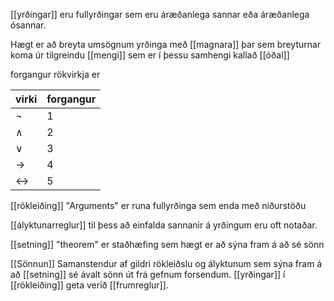 [[yrðingar]] eru fullyrðingar sem eru áræðanlega sannar eða áræðanlega ósannar.

Hægt er að breyta umsögnum yrðinga með [[magnara]] þar sem breyturnar koma úr tilgreindu [[mengi]] sem er í þessu samhengi kallað [[óðal]]

forgangur rökvirkja er

| virki             | forgangur |
| ----------------- | --------- |
| $\neg$            | 1         |
| $\land$           | 2         |
| $\lor$            | 3         |
| $\rightarrow$     | 4         |
| $\leftrightarrow$ | 5          |

[[rökleiðing]] "Arguments" er runa fullyrðinga sem enda með niðurstöðu

[[ályktunarreglur]] til þess að einfalda sannanir á yrðingum eru oft notaðar.

[[setning]] "theorem" er staðhæfing sem hægt er að sýna fram á að sé sönn

[[Sönnun]] Samanstendur af gildri rökleiðslu og ályktunum sem sýna fram á að [[setning]] sé ávalt sönn út frá gefnum forsendum. [[yrðingar]] í [[rökleiðing]] geta verið [[frumreglur]].

 